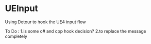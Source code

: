 # UEInput
Using Detour to hook the UE4 input flow

To Do : 1.is some c# and cpp hook decision?
        2.to replace the message completely
